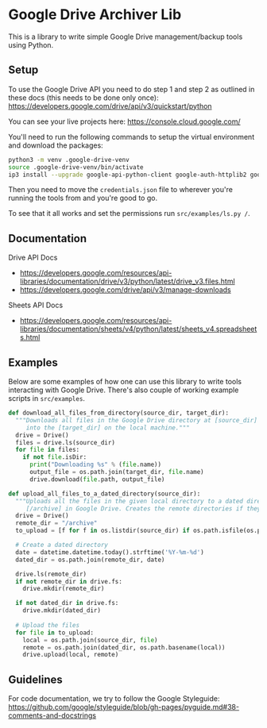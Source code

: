 # Google Drive Archiver Lib

This is a library to write simple Google Drive management/backup tools using Python.

## Setup

To use the Google Drive API you need to do step 1 and step 2 as outlined in these docs (this needs to be done only once): 
https://developers.google.com/drive/api/v3/quickstart/python

You can see your live projects here: https://console.cloud.google.com/

You'll need to run the following commands to setup the virtual environment and download the packages:

```bash
python3 -m venv .google-drive-venv
source .google-drive-venv/bin/activate
ip3 install --upgrade google-api-python-client google-auth-httplib2 google-auth-oauthlib oauth2client
```

Then you need to move the `credentials.json` file to wherever you're running the tools from and you're good to go.

To see that it all works and set the permissions run `src/examples/ls.py /`.

## Documentation

Drive API Docs
 - https://developers.google.com/resources/api-libraries/documentation/drive/v3/python/latest/drive_v3.files.html
 - https://developers.google.com/drive/api/v3/manage-downloads

Sheets API Docs
 - https://developers.google.com/resources/api-libraries/documentation/sheets/v4/python/latest/sheets_v4.spreadsheets.html


## Examples

Below are some examples of how one can use this library to write tools interacting with Google Drive. There's also couple of working example scripts in `src/examples`.

```python
def download_all_files_from_directory(source_dir, target_dir):
  """Downloads all files in the Google Drive directory at [source_dir] (not recursively)
     into the [target_dir] on the local machine."""
  drive = Drive()
  files = drive.ls(source_dir)
  for file in files:
    if not file.isDir:
      print("Downloading %s" % (file.name))
      output_file = os.path.join(target_dir, file.name)
      drive.download(file.path, output_file)
```

```python
def upload_all_files_to_a_dated_directory(source_dir):
  """Uploads all the files in the given local directory to a dated directory under
     [/archive] in Google Drive. Creates the remote directories if they don't exist"""
  drive = Drive()
  remote_dir = "/archive"
  to_upload = [f for f in os.listdir(source_dir) if os.path.isfile(os.path.join(source_dir, f))]

  # Create a dated directory
  date = datetime.datetime.today().strftime('%Y-%m-%d')
  dated_dir = os.path.join(remote_dir, date)

  drive.ls(remote_dir)
  if not remote_dir in drive.fs:
    drive.mkdir(remote_dir)

  if not dated_dir in drive.fs:
    drive.mkdir(dated_dir)
  
  # Upload the files
  for file in to_upload:
    local = os.path.join(source_dir, file)
    remote = os.path.join(dated_dir, os.path.basename(local))
    drive.upload(local, remote)
```

## Guidelines

For code documentation, we try to follow the Google Styleguide: https://github.com/google/styleguide/blob/gh-pages/pyguide.md#38-comments-and-docstrings
